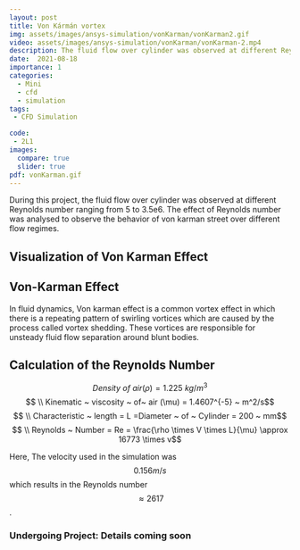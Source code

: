 ```yaml
---
layout: post
title: Von Kármán vortex
img: assets/images/ansys-simulation/vonKarman/vonKarman2.gif
video: assets/images/ansys-simulation/vonKarman/vonKarman-2.mp4
description: The fluid flow over cylinder was observed at different Reynolds number ranging from 5 to 3.5e6. The effect of Reynolds number was analyzed to observe the behavior of von karman street over different flow regimes.
date:  2021-08-18
importance: 1
categories:
  - Mini
  - cfd 
  - simulation
tags:
 - CFD Simulation

code:
 - 2L1
images:
  compare: true
  slider: true
pdf: vonKarman.gif
---
```


During this project, the fluid flow over cylinder was observed at different Reynolds number ranging from 5 to 3.5e6. The effect of Reynolds number was analysed to observe the behavior of von karman street over different flow regimes.

## Visualization of Von Karman Effect

<div style="text-align:center;">
    <object data="{{ page.pdf | prepend: 'assets//images/ansys-simulation/vonKarman/' | relative_url}}" text-align="center"  type="application/pdf"></object>
</div>



## Von-Karman Effect
In fluid dynamics, Von karman effect is a common vortex effect in which there is a repeating pattern of swirling vortices which are caused by the process called vortex shedding. These vortices are responsible for unsteady fluid flow separation around blunt bodies.

## Calculation of the Reynolds Number

$$ Density ~ of~  air (\rho ) = 1.225 ~ kg/m^3 $$ 
$$ \\ Kinematic ~ viscosity ~ of~  air (\mu)  = 1.4607^{-5} ~ m^2/s$$
$$ \\ Characteristic ~ length  = L =Diameter ~ of ~ Cylinder  = 200 ~ mm$$
$$ \\ Reynolds ~ Number  = Re = \frac{\rho \times V \times L}{\mu} \approx 16773 \times v$$

Here, The velocity used in the simulation was $$ 0.156 m/s $$ which results in the Reynolds number $$\approx 2617$$.


<h3> Undergoing Project: Details coming soon</h3>